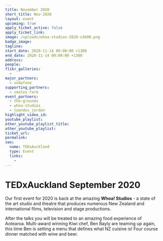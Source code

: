 ```yaml
---
title: November 2020
short_title: Nov-2020
layout: event
upcoming: true
apply_ticket_active: false
apply_ticket_link:
image: /uploads/whoa-studios-2020-x3600.png
badge_image:
tagline:
start_date: 2020-11-14 00:00:00 +1300
end_date: 2020-11-14 00:00:00 +1300
address:
people:
flikr_galleries:
  -
major_partners:
  - vodafone
supporting_partners:
  - smales-farm
event_partners:
  - the-grounds
  - whoa-studios
  - lowndes_jordan
highlight_video_id:
youtube_playlist:
other_youtube_playlist_title:
other_youtube_playlist:
ticket_url:
permalink:
seo:
  name: TEDxAuckland
  type: Event
  links:
    -
---
```


# TEDxAuckland September 2020

Our first event for 2020 is back at the amazing&nbsp;**Whoa\! Studios**&nbsp;- a state of the art studio and theatre that produces numerous New Zealand and international films, television and stage productions.

After the talks you will be treated to an amazing food experience of Aotearoa. Multi-award winning Kiwi chef, Ben Bayly are teaming up again, this time Ben is setting a menu that defines what NZ cuisine is\! Four course dinner matched with wine and beer.